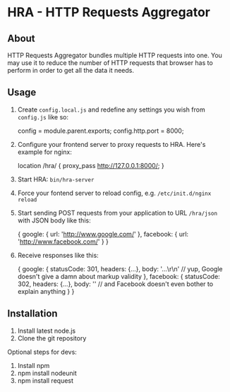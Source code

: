 HRA - HTTP Requests Aggregator
==============================

About
-----

HTTP Requests Aggregator bundles multiple HTTP requests into one.
You may use it to reduce the number of HTTP requests that browser
has to perform in order to get all the data it needs.

Usage
-----

1. Create `config.local.js` and redefine any settings you wish from `config.js` like so:

    config = module.parent.exports;
    config.http.port = 8000;

2. Configure your frontend server to proxy requests to HRA. Here's example for nginx:

    location /hra/ {
        proxy_pass http://127.0.0.1:8000/;
    }

3. Start HRA: `bin/hra-server`
4. Force your fontend server to reload config, e.g. `/etc/init.d/nginx reload`
5. Start sending POST requests from your application to URL `/hra/json` with JSON body like this:

    {
        google: {
            url: 'http://www.google.com/'
        },
        facebook: {
            url: 'http://www.facebook.com/'
        }
    }

6. Receive responses like this:

    {
        google: {
            statusCode: 301,
            headers: {...},
            body: '<HTML>...</HTML>\r\n'    // yup, Google doesn't give a damn about markup validity
        },
        facebook: {
            statusCode: 302,
            headers: {...},
            body: ''                        // and Facebook doesn't even bother to explain anything
        }
    }


Installation
------------

1. Install latest node.js
2. Clone the git repository

Optional steps for devs:

1. Install npm
2. npm install nodeunit
3. npm install request



